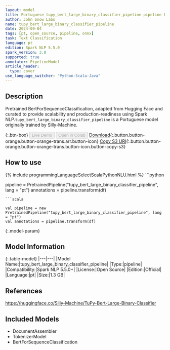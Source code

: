 ```yaml
---
layout: model
title: Portuguese tupy_bert_large_binary_classifier_pipeline pipeline BertForSequenceClassification from Silly-Machine
author: John Snow Labs
name: tupy_bert_large_binary_classifier_pipeline
date: 2024-09-04
tags: [pt, open_source, pipeline, onnx]
task: Text Classification
language: pt
edition: Spark NLP 5.5.0
spark_version: 3.0
supported: true
annotator: PipelineModel
article_header:
  type: cover
use_language_switcher: "Python-Scala-Java"
---
```


## Description

Pretrained BertForSequenceClassification, adapted from Hugging Face and curated to provide scalability and production-readiness using Spark NLP.`tupy_bert_large_binary_classifier_pipeline` is a Portuguese model originally trained by Silly-Machine.

{:.btn-box}
<button class="button button-orange" disabled>Live Demo</button>
<button class="button button-orange" disabled>Open in Colab</button>
[Download](https://s3.amazonaws.com/auxdata.johnsnowlabs.com/public/models/tupy_bert_large_binary_classifier_pipeline_pt_5.5.0_3.0_1725432662333.zip){:.button.button-orange.button-orange-trans.arr.button-icon}
[Copy S3 URI](s3://auxdata.johnsnowlabs.com/public/models/tupy_bert_large_binary_classifier_pipeline_pt_5.5.0_3.0_1725432662333.zip){:.button.button-orange.button-orange-trans.button-icon.button-copy-s3}

## How to use



<div class="tabs-box" markdown="1">
{% include programmingLanguageSelectScalaPythonNLU.html %}
```python

pipeline = PretrainedPipeline("tupy_bert_large_binary_classifier_pipeline", lang = "pt")
annotations =  pipeline.transform(df)   

```
```scala

val pipeline = new PretrainedPipeline("tupy_bert_large_binary_classifier_pipeline", lang = "pt")
val annotations = pipeline.transform(df)

```
</div>

{:.model-param}
## Model Information

{:.table-model}
|---|---|
|Model Name:|tupy_bert_large_binary_classifier_pipeline|
|Type:|pipeline|
|Compatibility:|Spark NLP 5.5.0+|
|License:|Open Source|
|Edition:|Official|
|Language:|pt|
|Size:|1.3 GB|

## References

https://huggingface.co/Silly-Machine/TuPy-Bert-Large-Binary-Classifier

## Included Models

- DocumentAssembler
- TokenizerModel
- BertForSequenceClassification